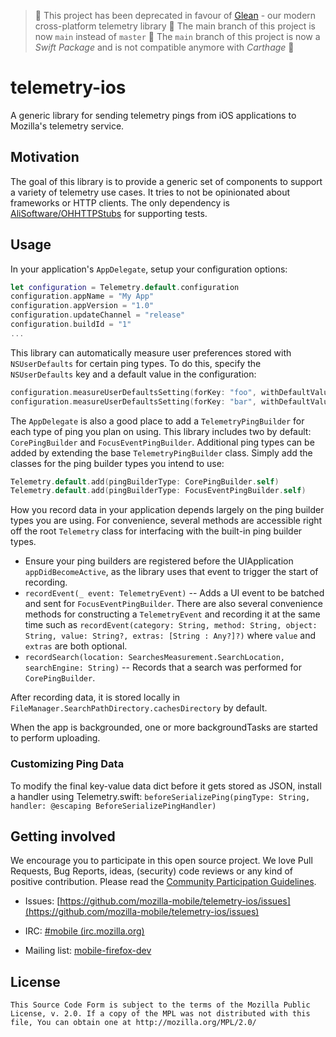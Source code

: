 > 🚨 This project has been deprecated in favour of [Glean](https://github.com/mozilla/glean) - our modern cross-platform telemetry library
> 🚨 The main branch of this project is now `main` instead of `master`
> 🚨 The `main` branch of this project is now a _Swift Package_ and is not compatible anymore with _Carthage_ 🚨

telemetry-ios
=============

A generic library for sending telemetry pings from iOS applications to Mozilla's telemetry service.

## Motivation

The goal of this library is to provide a generic set of components to support a variety of telemetry use cases. It tries to not be opinionated about frameworks or HTTP clients. The only dependency is [AliSoftware/OHHTTPStubs](https://github.com/AliSoftware/OHHTTPStubs) for supporting tests.

## Usage

In your application's `AppDelegate`, setup your configuration options:

```swift
let configuration = Telemetry.default.configuration
configuration.appName = "My App"
configuration.appVersion = "1.0"
configuration.updateChannel = "release"
configuration.buildId = "1"
...
```

This library can automatically measure user preferences stored with `NSUserDefaults` for certain ping types. To do this, specify the `NSUserDefaults` key and a default value in the configuration:

```swift
configuration.measureUserDefaultsSetting(forKey: "foo", withDefaultValue: true)
configuration.measureUserDefaultsSetting(forKey: "bar", withDefaultValue: false)
```

The `AppDelegate` is also a good place to add a `TelemetryPingBuilder` for each type of ping you plan on using. This library includes two by default: `CorePingBuilder` and `FocusEventPingBuilder`. Additional ping types can be added by extending the base `TelemetryPingBuilder` class. Simply add the classes for the ping builder types you intend to use:

```swift
Telemetry.default.add(pingBuilderType: CorePingBuilder.self)
Telemetry.default.add(pingBuilderType: FocusEventPingBuilder.self)
```

How you record data in your application depends largely on the ping builder types you are using. For convenience, several methods are accessible right off the root `Telemetry` class for interfacing with the built-in ping builder types.

* Ensure your ping builders are registered before the UIApplication `appDidBecomeActive`, as the library uses that event to trigger the start of recording.
* `recordEvent(_ event: TelemetryEvent)` -- Adds a UI event to be batched and sent for `FocusEventPingBuilder`. There are also several convenience methods for constructing a `TelemetryEvent` and recording it at the same time such as `recordEvent(category: String, method: String, object: String, value: String?, extras: [String : Any?]?)` where `value` and `extras` are both optional.
* `recordSearch(location: SearchesMeasurement.SearchLocation, searchEngine: String)` -- Records that a search was performed for `CorePingBuilder`.

After recording data, it is stored locally in `FileManager.SearchPathDirectory.cachesDirectory` by default. 

When the app is backgrounded, one or more backgroundTasks are started to perform uploading.

### Customizing Ping Data

To modify the final key-value data dict before it gets stored as JSON, install a handler using Telemetry.swift:
`beforeSerializePing(pingType: String, handler: @escaping BeforeSerializePingHandler)`

## Getting involved

We encourage you to participate in this open source project. We love Pull Requests, Bug Reports, ideas, (security) code reviews or any kind of positive contribution. Please read the [Community Participation Guidelines](https://www.mozilla.org/en-US/about/governance/policies/participation/).

* Issues: [https://github.com/mozilla-mobile/telemetry-ios/issues](https://github.com/mozilla-mobile/telemetry-ios/issues)

* IRC: [#mobile (irc.mozilla.org)](https://wiki.mozilla.org/IRC)

* Mailing list: [mobile-firefox-dev](https://mail.mozilla.org/listinfo/mobile-firefox-dev)

## License

    This Source Code Form is subject to the terms of the Mozilla Public
    License, v. 2.0. If a copy of the MPL was not distributed with this
    file, You can obtain one at http://mozilla.org/MPL/2.0/
